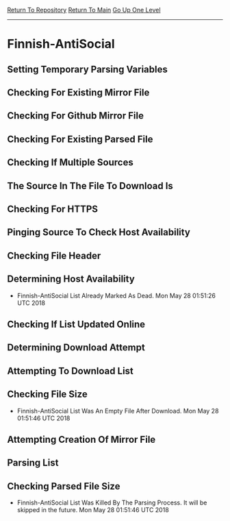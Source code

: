 [Return To Repository](https://github.com/deathbybandaid/piholeparser/)
[Return To Main](https://github.com/deathbybandaid/piholeparser/blob/master/RecentRunLogs/Mainlog.md)
[Go Up One Level](https://github.com/deathbybandaid/piholeparser/blob/master/RecentRunLogs/TopLevelScripts/30-Processing-External-Blacklists.md)
____________________________________
# Finnish-AntiSocial
## Setting Temporary Parsing Variables
## Checking For Existing Mirror File
## Checking For Github Mirror File
## Checking For Existing Parsed File
## Checking If Multiple Sources
## The Source In The File To Download Is
## Checking For HTTPS
## Pinging Source To Check Host Availability
## Checking File Header
## Determining Host Availability
* Finnish-AntiSocial List Already Marked As Dead. Mon May 28 01:51:26 UTC 2018
## Checking If List Updated Online
## Determining Download Attempt
## Attempting To Download List
## Checking File Size
* Finnish-AntiSocial List Was An Empty File After Download. Mon May 28 01:51:46 UTC 2018
## Attempting Creation Of Mirror File
## Parsing List
## Checking Parsed File Size
* Finnish-AntiSocial List Was Killed By The Parsing Process. It will be skipped in the future. Mon May 28 01:51:46 UTC 2018
